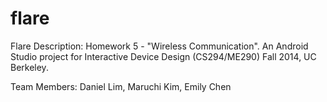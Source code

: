 flare
=====

Flare
Description: 
Homework 5 - "Wireless Communication". An Android Studio project for Interactive Device Design (CS294/ME290) Fall 2014, UC Berkeley.

Team Members: 
Daniel Lim, Maruchi Kim, Emily Chen